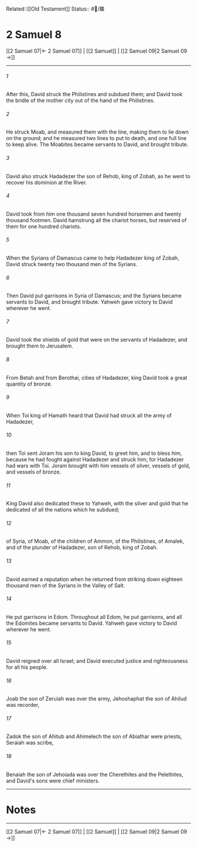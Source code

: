 Related::[[Old Testament]]
Status:: #📖/🟥
# 2 Samuel 8

[[2 Samuel 07|← 2 Samuel 07]] | [[2 Samuel]] | [[2 Samuel 09|2 Samuel 09 →]]
***



###### 1 
After this, David struck the Philistines and subdued them; and David took the bridle of the mother city out of the hand of the Philistines. 

###### 2 
He struck Moab, and measured them with the line, making them to lie down on the ground; and he measured two lines to put to death, and one full line to keep alive. The Moabites became servants to David, and brought tribute. 

###### 3 
David also struck Hadadezer the son of Rehob, king of Zobah, as he went to recover his dominion at the River. 

###### 4 
David took from him one thousand seven hundred horsemen and twenty thousand footmen. David hamstrung all the chariot horses, but reserved of them for one hundred chariots. 

###### 5 
When the Syrians of Damascus came to help Hadadezer king of Zobah, David struck twenty two thousand men of the Syrians. 

###### 6 
Then David put garrisons in Syria of Damascus; and the Syrians became servants to David, and brought tribute. Yahweh gave victory to David wherever he went. 

###### 7 
David took the shields of gold that were on the servants of Hadadezer, and brought them to Jerusalem. 

###### 8 
From Betah and from Berothai, cities of Hadadezer, king David took a great quantity of bronze. 

###### 9 
When Toi king of Hamath heard that David had struck all the army of Hadadezer, 

###### 10 
then Toi sent Joram his son to king David, to greet him, and to bless him, because he had fought against Hadadezer and struck him; for Hadadezer had wars with Toi. Joram brought with him vessels of silver, vessels of gold, and vessels of bronze. 

###### 11 
King David also dedicated these to Yahweh, with the silver and gold that he dedicated of all the nations which he subdued; 

###### 12 
of Syria, of Moab, of the children of Ammon, of the Philistines, of Amalek, and of the plunder of Hadadezer, son of Rehob, king of Zobah. 

###### 13 
David earned a reputation when he returned from striking down eighteen thousand men of the Syrians in the Valley of Salt. 

###### 14 
He put garrisons in Edom. Throughout all Edom, he put garrisons, and all the Edomites became servants to David. Yahweh gave victory to David wherever he went. 

###### 15 
David reigned over all Israel; and David executed justice and righteousness for all his people. 

###### 16 
Joab the son of Zeruiah was over the army, Jehoshaphat the son of Ahilud was recorder, 

###### 17 
Zadok the son of Ahitub and Ahimelech the son of Abiathar were priests, Seraiah was scribe, 

###### 18 
Benaiah the son of Jehoiada was over the Cherethites and the Pelethites, and David's sons were chief ministers.

---
# Notes


***
[[2 Samuel 07|← 2 Samuel 07]] | [[2 Samuel]] | [[2 Samuel 09|2 Samuel 09 →]]
